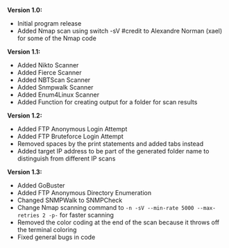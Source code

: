**Version 1.0:**
- Initial program release
- Added Nmap scan using switch -sV #credit to Alexandre Norman (xael) for some of the Nmap code 

**Version 1.1:**
- Added Nikto Scanner
- Added Fierce Scanner
- Added NBTScan Scanner
- Added Snmpwalk Scanner
- Added Enum4Linux Scanner
- Added Function for creating output for a folder for scan results

**Version 1.2:**
- Added FTP Anonymous Login Attempt
- Added FTP Bruteforce Login Attempt
- Removed spaces by the print statements and added tabs instead
- Added target IP address to be part of the generated folder name to distinguish from different IP scans

**Version 1.3:**
- Added GoBuster
- Added FTP Anonymous Directory Enumeration
- Changed SNMPWalk to SNMPCheck
- Change Nmap scanning command to `-n -sV --min-rate 5000 --max-retries 2 -p-` for faster scanning
- Removed the color coding at the end of the scan because it throws off the terminal coloring
- Fixed general bugs in code